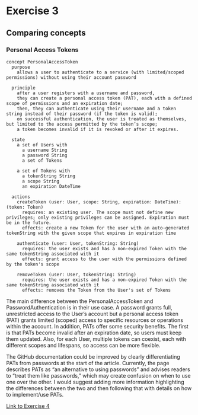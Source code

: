# Exercise 3

## Comparing concepts

### Personal Access Tokens

```
concept PersonalAccessToken
  purpose
    allows a user to authenticate to a service (with limited/scoped permissions) without using their account password

  principle
    after a user registers with a username and password,
    they can create a personal access token (PAT), each with a defined scope of permissions and an expiration date;
    then, they can authenticate using their username and a token string instead of their password (if the token is valid);
    on successful authentication, the user is treated as themselves, but limited to the access permitted by the token’s scope;
    a token becomes invalid if it is revoked or after it expires.

  state
    a set of Users with
      a username String
      a password String
      a set of Tokens

    a set of Tokens with
      a tokenString String
      a scope String
      an expiration DateTime

  actions
    createToken (user: User, scope: String, expiration: DateTime): (token: Token)
      requires: an existing user. The scope must not define new privileges; only existing privileges can be assigned. Expiration must be in the future.
      effects: create a new Token for the user with an auto-generated tokenString with the given scope that expires in expiration time

    authenticate (user: User, tokenString: String)
      requires: the user exists and has a non-expired Token with the same tokenString associated with it
      effects: grant access to the user with the permissions defined by the token's scope

    removeToken (user: User, tokenString: String)
      requires: the user exists and has a non-expired Token with the same tokenString associated with it
      effects: removes the Token from the User's set of Tokens

```

The main difference between the PersonalAccessToken and PasswordAuthentication is in their use case. A password grants full, unrestricted access to the User’s account but a personal access token (PAT) grants limited (scoped) access to specific resources or operations within the account. In addition, PATs offer some security benefits. The first is that PATs become invalid after an expiration date, so users must keep them updated. Also, for each User, multiple tokens can coexist, each with different scopes and lifespans, so access can be more flexible.

The GitHub documentation could be improved by clearly differentiating PATs from passwords at the start of the article. Currently, the page describes PATs as “an alternative to using passwords” and advises readers to “treat them like passwords,” which may create confusion on when to use one over the other. I would suggest adding more information highlighting the differences between the two and then following that with details on how to implement/use PATs.

[Link to Exercise 4](exercise4.md)
